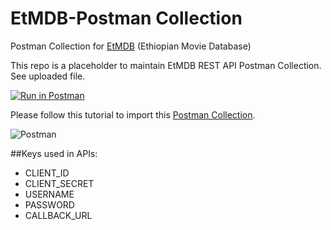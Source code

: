 EtMDB-Postman Collection
========================================
Postman Collection for [EtMDB](https://etmdb.com) (Ethiopian Movie Database)

This repo is a placeholder to maintain EtMDB REST API Postman Collection. See uploaded file.

[![Run in Postman](https://run.pstmn.io/button.svg)](https://documenter.getpostman.com/view/3854522/RWEfMKHm#05828989-a418-4fa6-8225-74d14c7c51bc)

Please follow this tutorial to import this [Postman Collection](https://www.getpostman.com/docs/collections).

![Postman](./etmdbt-api-postman-collection.png)

##Keys used in APIs:
- CLIENT_ID
- CLIENT_SECRET
- USERNAME
- PASSWORD
- CALLBACK_URL
